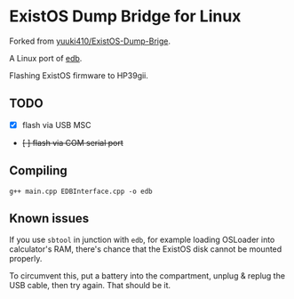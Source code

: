 # ExistOS Dump Bridge for Linux

Forked from [yuuki410/ExistOS-Dump-Brige](https://github.com/yuuki410/ExistOS-Dump-Brige).

A Linux port of [edb](https://github.com/ExistOS-Team/edb).

Flashing ExistOS firmware to HP39gii.

## TODO

- [x] flash via USB MSC
- ~~[ ] flash via COM serial port~~

## Compiling

```
g++ main.cpp EDBInterface.cpp -o edb
```

## Known issues

If you use `sbtool` in junction with `edb`, for example loading OSLoader into calculator's RAM, there's chance that the ExistOS disk cannot be mounted properly.

To circumvent this, put a battery into the compartment, unplug & replug the USB cable, then try again. That should be it.
